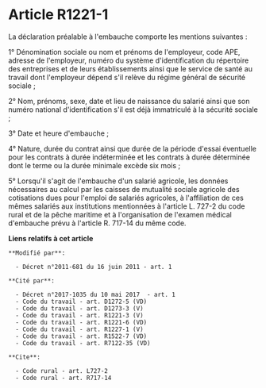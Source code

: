 # Article R1221-1

La déclaration préalable à l'embauche comporte les mentions suivantes : 

1° Dénomination sociale ou nom et prénoms de l'employeur, code APE, adresse de l'employeur, numéro du système
d'identification du répertoire des entreprises et de leurs établissements ainsi que le service de santé au travail dont
l'employeur dépend s'il relève du régime général de sécurité sociale ; 

2° Nom, prénoms, sexe, date et lieu de naissance du salarié ainsi que son numéro national d'identification s'il est déjà
immatriculé à la sécurité sociale ; 

3° Date et heure d'embauche ; 

4° Nature, durée du contrat ainsi que durée de la période d'essai éventuelle pour les contrats à durée indéterminée et les
contrats à durée déterminée dont le terme ou la durée minimale excède six mois ; 

5° Lorsqu'il s'agit de l'embauche d'un salarié agricole, les données nécessaires au calcul par les caisses de mutualité
sociale agricole des cotisations dues pour l'emploi de salariés agricoles, à l'affiliation de ces mêmes salariés aux
institutions mentionnées à l'article L. 727-2 du code rural et de la pêche maritime et à l'organisation de l'examen médical
d'embauche prévu à l'article R. 717-14 du même code.

**Liens relatifs à cet article**

	**Modifié par**:

	  - Décret n°2011-681 du 16 juin 2011 - art. 1

	**Cité par**:

	  - Décret n°2017-1035 du 10 mai 2017  - art. 1
	  - Code du travail - art. D1272-5 (VD)
	  - Code du travail - art. D1273-3 (V)
	  - Code du travail - art. R1221-3 (V)
	  - Code du travail - art. R1221-6 (VD)
	  - Code du travail - art. R1227-1 (V)
	  - Code du travail - art. R1522-7 (VD)
	  - Code du travail - art. R7122-35 (VD)

	**Cite**:

	  - Code rural - art. L727-2
	  - Code rural - art. R717-14
